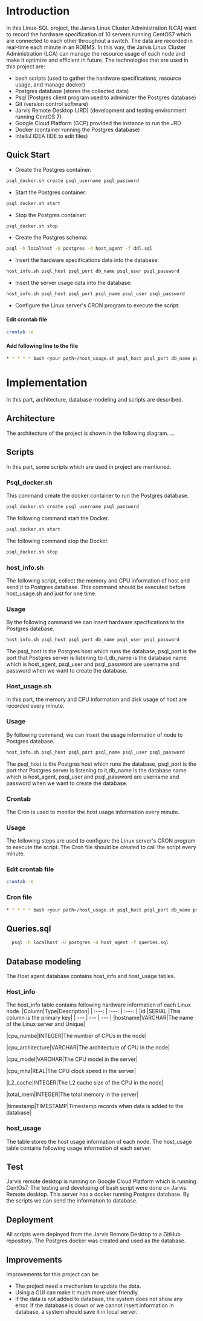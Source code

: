 # Introduction

In this Linux-SQL project, the Jarvis Linux Cluster Administration (LCA) want to record the hardware specification of 10 servers running CentOS7 which are connected to each other throughout a switch. The data are recorded in real-time each minute in an RDBMS. In this way, the Jarvis Linux Cluster Administration (LCA) can manage the resource usage of each node and make it optimize and efficient in future.
The technologies that are used in this project are:
-	bash scripts (used to gather the hardware specifications, resource usage, and manage docker)
-	Postgres database (stores the collected data)
-	Psql (Postgres client program used to administer the Postgres database)
-	Git (version control software)
-	Jarvis Remote Desktop (JRD) (development and testing environment running CentOS 7)
-	Google Cloud Platform (GCP) provided the instance to run the JRD
-	Docker (container running the Postgres database)
-	IntelliJ IDEA (IDE to edit files)
## Quick Start
- Create the Postgres container:
``` bash 
psql_docker.sh create psql_username psql_password
```
- Start the Postgres container:
```bash
psql_docker.sh start
```
- Stop the Postgres container:
```bash
psql_docker.sh stop
```
- Create the Postgres schema:
```bash
psql -h localhost -U postgres -d host_agent -f ddl.sql
```  
- Insert the hardware specifications data into the database:
```bash
host_info.sh psql_host psql_port db_name psql_user psql_password
```
- Insert the server usage data into the database:
```bash
host_info.sh psql_host psql_port psql_name psql_user psql_password
```
- Configure the Linux server's CRON program to execute the script:
#### Edit crontab file
```bash
crontab -e
```

#### Add following line to the file
```bash
* * * * * bash <your path>/host_usage.sh psql_host psql_port db_name psql_user psql_password > /tmp/host_usage.log
```
# Implementation
In this part, architecture, database modeling and scripts are described.
## Architecture
The architecture of the project is shown in the following diagram.
...

## Scripts
In this part, some scripts which are used in project are mentioned.
### Psql_docker.sh
This command create the docker container to run the Postgres database.
```bash
psql_docker.sh create psql_username psql_password
```
The following command start the Docker.
```bash
psql_docker.sh start
```
The following command stop the Docker.
```bash
psql_docker.sh stop
```

### host_info.sh
The following script, collect the memory and CPU information of host and send it to Postgres database. This command should be executed before host_usage.sh and just for one time.

### Usage
By the following command we can insert hardware specifications to the Postgres database.
```bash
host_info.sh psql_host psql_port db_name psql_user psql_password
```

The psql_host is the Postgres host which runs the database, psql_port is the port that Postgres server is listening to it,db_name is the database name which is host_agent, psql_user and psql_password are username and password when we want to create the database.

### Host_usage.sh
In this part, the memory and CPU information and disk usage of host are recorded every minute.

### Usage
By following command, we can insert the usage information of node to Postgres database.
```bash
host_info.sh psql_host psql_port psql_name psql_user psql_password
```
The psql_host is the Postgres host which runs the database, psql_port is the port that Postgres server is listening to it,db_name is the database name which is host_agent, psql_user and psql_password are username and password when we want to create the database.

### Crontab
The Cron is used to monitor the host usage information every minute.

### Usage
The following steps are used to configure the Linux server's CRON program to execute the script. The Cron file should be created to call the script every minute.
### Edit crontab file
```bash
crontab -e
```
### Cron file
```bash
* * * * * bash <your path>/host_usage.sh psql_host psql_port db_name psql_user psql_password > /tmp/host_usage.log
```
## Queries.sql

```bash
  psql -h localhost -U postgres -d host_agent -f queries.sql  
```
## Database modeling
The Host agent database contains host_info and host_usage tables.
### Host_info
The host_info table contains following hardware information of each Linux node.
|Column|Type|Description|
| :---: | :---: | :---: |
|id	|SERIAL	|This column is the primary key|
| --- | --- | --- |
|hostname|VARCHAR|The name of the Linux server and Unique|

|cpu_numbe|INTEGER|The number of CPUs in the node|

|cpu_architecture|VARCHAR|The architecture of CPU in the node|

|cpu_model|VARCHAR|The CPU model in the server|

|cpu_mhz|REAL|The CPU clock speed in the server|

|L2_cache|INTEGER|The L2 cache size of the CPU in the node|

|total_mem|INTEGER|The total memory in the server|

|timestamp|TIMESTAMP|Timestamp records when data is added to the database|

### host_usage
The table stores the host usage information of each node. The host_usage table contains following usage information of each server. 

## Test
Jarvis remote desktop is running on Google Cloud Platform which is running CentOs7. The testing and developing of bash script were done on Jarvis Remote desktop. This server has a docker running Postgres database. By the scripts we can send the information to database.
## Deployment
All scripts were deployed from the Jarvis Remote Desktop to a GitHub repository. The Postgres docker was created and used as the database.
## Improvements
Improvements for this project can be:
- The project need a mechanism to update the data.
- Using a GUI can make it much more user friendly.
- If the data is not added to database, the system does not show any error. If the database is down or we cannot insert information in database, a system should save it in local server.

